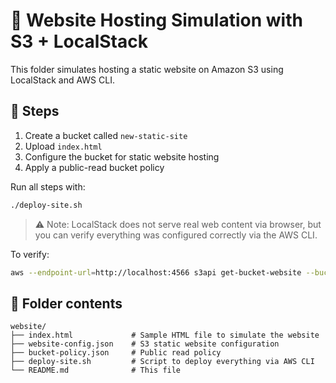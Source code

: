 # 🧪 Website Hosting Simulation with S3 + LocalStack

This folder simulates hosting a static website on Amazon S3 using LocalStack and AWS CLI.

## 🔧 Steps

1. Create a bucket called `new-static-site`
2. Upload `index.html`
3. Configure the bucket for static website hosting
4. Apply a public-read bucket policy

Run all steps with:

```bash
./deploy-site.sh
````

> ⚠️ Note: LocalStack does not serve real web content via browser, but you can verify everything was configured correctly via the AWS CLI.

To verify:

```bash
aws --endpoint-url=http://localhost:4566 s3api get-bucket-website --bucket new-static-site
```

## 📁 Folder contents

```
website/
├── index.html             # Sample HTML file to simulate the website
├── website-config.json    # S3 static website configuration
├── bucket-policy.json     # Public read policy
├── deploy-site.sh         # Script to deploy everything via AWS CLI
└── README.md              # This file
```


